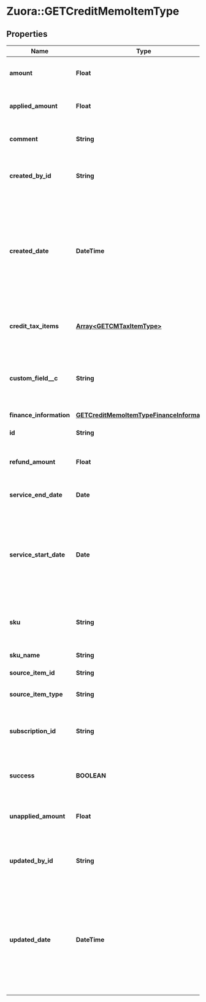 # Zuora::GETCreditMemoItemType

## Properties
Name | Type | Description | Notes
------------ | ------------- | ------------- | -------------
**amount** | **Float** | The total amount of the credit memo item.  | [optional] 
**applied_amount** | **Float** | The applied amount of the credit memo item.  | [optional] 
**comment** | **String** | Comments about the credit memo item.  | [optional] 
**created_by_id** | **String** | The ID of the Zuora user who created the credit memo item.  | [optional] 
**created_date** | **DateTime** | The date and time when the credit memo item was created, in &#x60;yyyy-mm-dd hh:mm:ss&#x60; format. For example, 2017-03-01 15:31:10.  | [optional] 
**credit_tax_items** | [**Array&lt;GETCMTaxItemType&gt;**](GETCMTaxItemType.md) | Container for credit memo taxation items.  | [optional] 
**custom_field__c** | **String** | Any custom fields defined for this object. The custom field name is case-sensitive.  | [optional] 
**finance_information** | [**GETCreditMemoItemTypeFinanceInformation**](GETCreditMemoItemTypeFinanceInformation.md) |  | [optional] 
**id** | **String** | The ID of the credit memo item.  | [optional] 
**refund_amount** | **Float** | The amount of the refund on the credit memo item.  | [optional] 
**service_end_date** | **Date** | The service end date of the credit memo item.  | [optional] 
**service_start_date** | **Date** | The service start date of the credit memo item. If the associated charge is a one-time fee, this date is the date of that charge.  | [optional] 
**sku** | **String** | The SKU for the product associated with the credit memo item.  | [optional] 
**sku_name** | **String** | The name of the SKU.  | [optional] 
**source_item_id** | **String** | The ID of the source item.  | [optional] 
**source_item_type** | **String** | The type of the source item.  | [optional] 
**subscription_id** | **String** | The ID of the subscription associated with the credit memo item.  | [optional] 
**success** | **BOOLEAN** | Returns &#x60;true&#x60; if the request was processed successfully. | [optional] 
**unapplied_amount** | **Float** | The unapplied amount of the credit memo item.  | [optional] 
**updated_by_id** | **String** | The ID of the Zuora user who last updated the credit memo item.  | [optional] 
**updated_date** | **DateTime** | The date and time when the credit memo item was last updated, in &#x60;yyyy-mm-dd hh:mm:ss&#x60; format. For example, 2017-03-02 15:36:10.  | [optional] 


